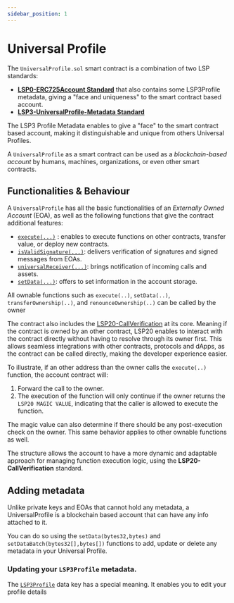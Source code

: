 ```yaml
---
sidebar_position: 1
---
```


# Universal Profile

The `UniversalProfile.sol` smart contract is a combination of two LSP standards:
- **[LSP0-ERC725Account Standard](../universal-profile/lsp0-erc725account)** that also contains some LSP3Profile metadata, giving a "face and uniqueness" to the smart contract based account.
- **[LSP3-UniversalProfile-Metadata Standard](https://github.com/lukso-network/LIPs/blob/main/LSPs/LSP-3-UniversalProfile-Metadata.md)**

The LSP3 Profile Metadata enables to give a "face" to the smart contract based account, making it distinguishable and unique from others Universal Profiles. 

A `UniversalProfile` as a smart contract can be used as a _blockchain-based account_ by humans, machines, organizations, or even other smart contracts.

## Functionalities & Behaviour

A `UniversalProfile` has all the basic functionalities of an _Externally Owned Account_ (EOA), as well as the following functions that give the contract additional features:

- [`execute(...)`](#execute) : enables to execute functions on other contracts, transfer value, or deploy new contracts.
- [`isValidSignature(...)`](#isvalidsignature): delivers verification of signatures and signed messages from EOAs.
- [`universalReceiver(...)`](#universalreceiver): brings notification of incoming calls and assets.
- [`setData(...)`](#setdata): offers to set information in the account storage.

All ownable functions such as `execute(..)`, `setData(..)`, `transferOwnership(..)`, and `renounceOwnership(..)` can be called by the owner 

The contract also includes the [LSP20-CallVerification](../universal-profile/lsp0-erc725account.md#lsp20---call-verification) at its core. Meaning if the contract is owned by an other contract, LSP20 enables to interact with the contract directly without having to resolve through its owner first. This allows seamless integrations with other contracts, protocols and dApps, as the contract can be called directly, making the developer experience easier.

To illustrate, if an other address than the owner calls the `execute(..)` function, the account contract will:

1. Forward the call to the owner. 
2. The execution of the function will only continue if the owner returns the `LSP20 MAGIC VALUE`, indicating that the caller is allowed to execute the function. 

The magic value can also determine if there should be any post-execution check on the owner. This same behavior applies to other ownable functions as well.

The structure allows the account to have a more dynamic and adaptable approach for managing function execution logic, using the **LSP20-CallVerification** standard.

## Adding metadata 

Unlike private keys and EOAs that cannot hold any metadata, a UniversalProfile is a blockchain based account that can have any info attached to it.

You can do so using the `setData(bytes32,bytes)` and `setDataBatch(bytes32[],bytes[])` functions to add, update or delete any metadata in your Universal Profile.

### Updating your `LSP3Profile` metadata.

The [`LSP3Profile`](../../standards/universal-profile/lsp3-profile-metadata.md#lsp3profile) data key has a special meaning. It enables you to edit your profile details
